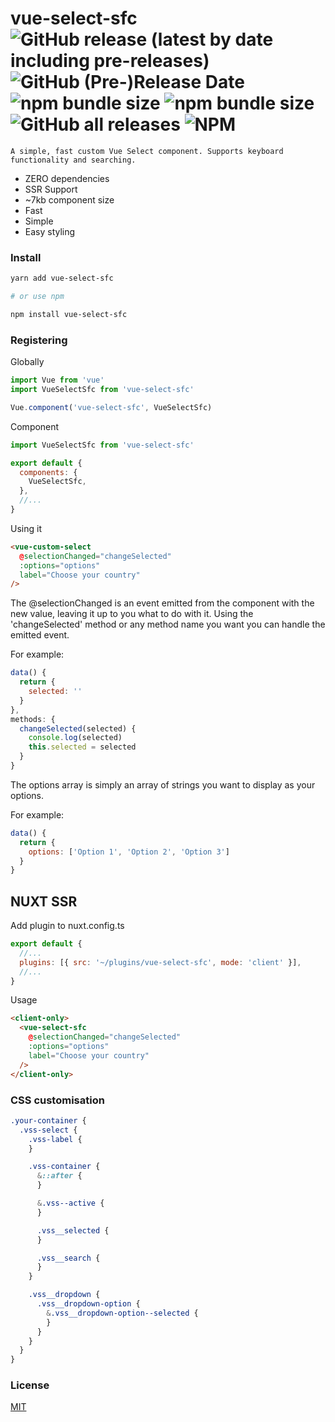 # vue-select-sfc ![GitHub release (latest by date including pre-releases)](https://img.shields.io/github/v/release/EdwardKerckhofZoneDev/vue-select-sfc?include_prereleases&style=flat-square) ![GitHub (Pre-)Release Date](https://img.shields.io/github/release-date-pre/EdwardKerckhofZoneDev/vue-select-sfc?style=flat-square) ![npm bundle size](https://img.shields.io/bundlephobia/min/vue-select-sfc?style=flat-square) ![npm bundle size](https://img.shields.io/bundlephobia/minzip/vue-select-sfc?style=flat-square) ![GitHub all releases](https://img.shields.io/github/downloads/EdwardKerckhofZoneDev/vue-select-sfc/total?style=flat-square) ![NPM](https://img.shields.io/npm/l/vue-select-sfc?style=flat-square)

```
A simple, fast custom Vue Select component. Supports keyboard functionality and searching.
```

- ZERO dependencies
- SSR Support
- ~7kb component size
- Fast
- Simple
- Easy styling

### Install

```bash
yarn add vue-select-sfc

# or use npm

npm install vue-select-sfc
```

### Registering

Globally

```javascript
import Vue from 'vue'
import VueSelectSfc from 'vue-select-sfc'

Vue.component('vue-select-sfc', VueSelectSfc)
```

Component

```javascript
import VueSelectSfc from 'vue-select-sfc'

export default {
  components: {
    VueSelectSfc,
  },
  //...
}
```

Using it

```html
<vue-custom-select
  @selectionChanged="changeSelected"
  :options="options"
  label="Choose your country"
/>
```

The @selectionChanged is an event emitted from the component with the new value, leaving it up to you what to do with it. Using the 'changeSelected' method or any method name you want you can handle the emitted event.

For example:

```javascript
data() {
  return {
    selected: ''
  }
},
methods: {
  changeSelected(selected) {
    console.log(selected)
    this.selected = selected
  }
}
```

The options array is simply an array of strings you want to display as your options.

For example:

```javascript
data() {
  return {
    options: ['Option 1', 'Option 2', 'Option 3']
  }
}
```

## NUXT SSR

Add plugin to nuxt.config.ts

```javascript
export default {
  //...
  plugins: [{ src: '~/plugins/vue-select-sfc', mode: 'client' }],
  //...
}
```

Usage

```html
<client-only>
  <vue-select-sfc
    @selectionChanged="changeSelected"
    :options="options"
    label="Choose your country"
  />
</client-only>
```

### CSS customisation

```scss
.your-container {
  .vss-select {
    .vss-label {
    }

    .vss-container {
      &::after {
      }

      &.vss--active {
      }

      .vss__selected {
      }

      .vss__search {
      }
    }

    .vss__dropdown {
      .vss__dropdown-option {
        &.vss__dropdown-option--selected {
        }
      }
    }
  }
}
```

### License

[MIT](https://github.com/EdwardKerckhofZoneDev/vue-select-sfc/blob/main/LICENSE)
